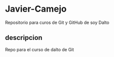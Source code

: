 # Javier-Camejo
Repositorio para curos de Git y GitHub de soy Dalto

## descripcion
Repo para el curso de dalto de Git
